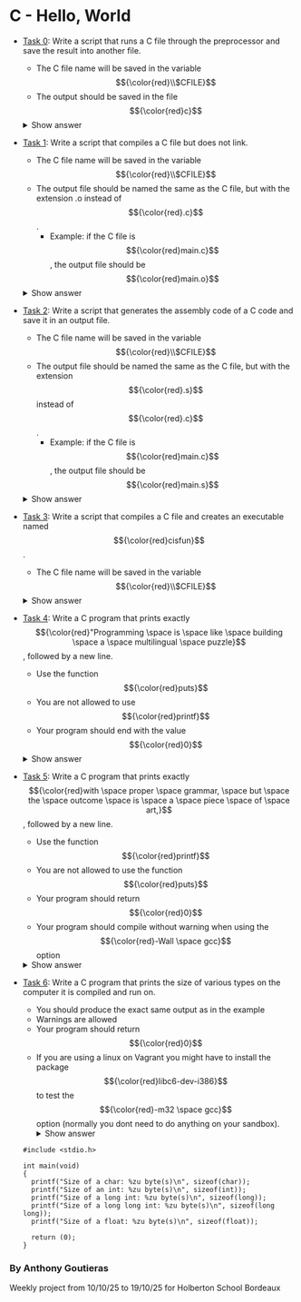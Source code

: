 
# C - Hello, World 
* [Task 0](./0-preprocessor): Write a script that runs a C file through the preprocessor and save the result into another file.

  * The C file name will be saved in the variable $${\color{red}\\$CFILE}$$
  * The output should be saved in the file $${\color{red}c}$$
   <details>
    <summary>Show answer</summary>

  ```
  gcc -E $CFILE -o c
  ```
  </details>
  
* [Task 1](./1-compiler): Write a script that compiles a C file but does not link.

  * The C file name will be saved in the variable $${\color{red}\\$CFILE}$$
  * The output file should be named the same as the C file, but with the extension .o instead of $${\color{red}.c}$$.
    * Example: if the C file is $${\color{red}main.c}$$, the output file should be $${\color{red}main.o}$$
   <details>
    <summary>Show answer</summary>

  ```
  gcc -c $CFILE
  ```
  </details>
  
* [Task 2](./2-assembler): Write a script that generates the assembly code of a C code and save it in an output file.

  * The C file name will be saved in the variable $${\color{red}\\$CFILE}$$
  * The output file should be named the same as the C file, but with the extension $${\color{red}.s}$$ instead of $${\color{red}.c}$$.
    * Example: if the C file is $${\color{red}main.c}$$, the output file should be $${\color{red}main.s}$$
   <details>
    <summary>Show answer</summary>

  ```
  gcc -S $CFILE
  ```
  </details>
  
* [Task 3](./3-name): Write a script that compiles a C file and creates an executable named $${\color{red}cisfun}$$.

  * The C file name will be saved in the variable $${\color{red}\\$CFILE}$$
   <details>
    <summary>Show answer</summary>

  ```
  gcc $CFILE -o cisfun
  ```
  </details>
  
* [Task 4](./4-puts.c): Write a C program that prints exactly $${\color{red}"Programming \space is \space like \space building \space a \space multilingual \space puzzle}$$, followed by a new line.

  * Use the function $${\color{red}puts}$$
  * You are not allowed to use $${\color{red}printf}$$
  * Your program should end with the value $${\color{red}0}$$
   <details>
    <summary>Show answer</summary>

  ```
  #include <stdio.h>
  
  int main(void)
  {
	  puts("\"Programming is like building a multilingual puzzle");

	  return (0);
  }
  ```
  </details>
  
* [Task 5](./5-printf.c): Write a C program that prints exactly $${\color{red}with \space proper \space grammar, \space but \space the \space outcome \space is \space a \space piece \space of \space art,}$$, followed by a new line.

  * Use the function $${\color{red}printf}$$
  * You are not allowed to use the function $${\color{red}puts}$$
  * Your program should return $${\color{red}0}$$
  * Your program should compile without warning when using the $${\color{red}-Wall \space gcc}$$ option
   <details>
    <summary>Show answer</summary>

  ```
  #include <stdio.h>

  int main(void)
  {
  	printf("with proper grammar, but the outcome is a piece of art,\n");
  
  	return (0);
  }
  ```
  </details>
  
* [Task 6](./6-size.c): Write a C program that prints the size of various types on the computer it is compiled and run on.

  * You should produce the exact same output as in the example
  * Warnings are allowed
  * Your program should return $${\color{red}0}$$
  * If you are using a linux on Vagrant you might have to install the package $${\color{red}libc6-dev-i386}$$ to test the $${\color{red}-m32 \space gcc}$$  option (normally you dont need to do anything on your sandbox).
	<details>
    	<summary>Show answer</summary>

  ```
  #include <stdio.h>

  int main(void)
  {
  	printf("Size of a char: %zu byte(s)\n", sizeof(char));
  	printf("Size of an int: %zu byte(s)\n", sizeof(int));
  	printf("Size of a long int: %zu byte(s)\n", sizeof(long));
  	printf("Size of a long long int: %zu byte(s)\n", sizeof(long long));
  	printf("Size of a float: %zu byte(s)\n", sizeof(float));
  
  	return (0);
  }
  ```
  </details>

### By Anthony Goutieras
  Weekly project from 10/10/25 to 19/10/25 for Holberton School Bordeaux
